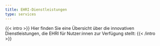 ```yaml
---
title: EHRI-Dienstleistungen
type: services
---
```


{{< intro >}}
Hier finden Sie eine Übersicht über die innovativen Dienstleistungen, die EHRI für Nutzer:innen zur Verfügung stellt:
{{< /intro >}}
